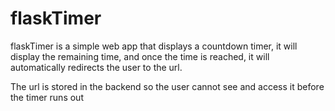# flaskTimer

flaskTimer is a simple web app that displays a countdown timer, it will display the remaining time, and once the time is reached, it will automatically redirects the user to the url. 

The url is stored in the backend so the user cannot see and access it before the timer runs out
